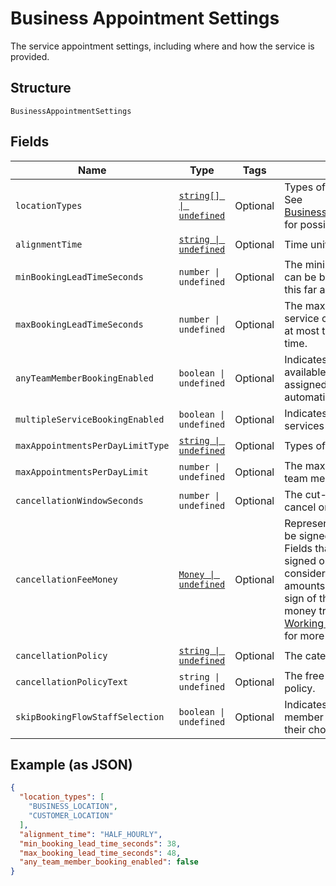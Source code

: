
# Business Appointment Settings

The service appointment settings, including where and how the service is provided.

## Structure

`BusinessAppointmentSettings`

## Fields

| Name | Type | Tags | Description |
|  --- | --- | --- | --- |
| `locationTypes` | [`string[] \| undefined`](/doc/models/business-appointment-settings-booking-location-type.md) | Optional | Types of the location allowed for bookings.<br>See [BusinessAppointmentSettingsBookingLocationType](#type-businessappointmentsettingsbookinglocationtype) for possible values |
| `alignmentTime` | [`string \| undefined`](/doc/models/business-appointment-settings-alignment-time.md) | Optional | Time units of a service duration for bookings. |
| `minBookingLeadTimeSeconds` | `number \| undefined` | Optional | The minimum lead time in seconds before a service can be booked. Bookings must be created at least this far ahead of the booking's starting time. |
| `maxBookingLeadTimeSeconds` | `number \| undefined` | Optional | The maximum lead time in seconds before a service can be booked. Bookings must be created at most this far ahead of the booking's starting time. |
| `anyTeamMemberBookingEnabled` | `boolean \| undefined` | Optional | Indicates whether a customer can choose from all available time slots and have a staff member assigned<br>automatically (`true`) or not (`false`). |
| `multipleServiceBookingEnabled` | `boolean \| undefined` | Optional | Indicates whether a customer can book multiple services in a single online booking. |
| `maxAppointmentsPerDayLimitType` | [`string \| undefined`](/doc/models/business-appointment-settings-max-appointments-per-day-limit-type.md) | Optional | Types of daily appointment limits. |
| `maxAppointmentsPerDayLimit` | `number \| undefined` | Optional | The maximum number of daily appointments per team member or per location. |
| `cancellationWindowSeconds` | `number \| undefined` | Optional | The cut-off time in seconds for allowing clients to cancel or reschedule an appointment. |
| `cancellationFeeMoney` | [`Money \| undefined`](/doc/models/money.md) | Optional | Represents an amount of money. `Money` fields can be signed or unsigned.<br>Fields that do not explicitly define whether they are signed or unsigned are<br>considered unsigned and can only hold positive amounts. For signed fields, the<br>sign of the value indicates the purpose of the money transfer. See<br>[Working with Monetary Amounts](https://developer.squareup.com/docs/build-basics/working-with-monetary-amounts)<br>for more information. |
| `cancellationPolicy` | [`string \| undefined`](/doc/models/business-appointment-settings-cancellation-policy.md) | Optional | The category of the seller’s cancellation policy. |
| `cancellationPolicyText` | `string \| undefined` | Optional | The free-form text of the seller's cancellation policy. |
| `skipBookingFlowStaffSelection` | `boolean \| undefined` | Optional | Indicates whether customers has an assigned staff member (`true`) or can select s staff member of their choice (`false`). |

## Example (as JSON)

```json
{
  "location_types": [
    "BUSINESS_LOCATION",
    "CUSTOMER_LOCATION"
  ],
  "alignment_time": "HALF_HOURLY",
  "min_booking_lead_time_seconds": 38,
  "max_booking_lead_time_seconds": 48,
  "any_team_member_booking_enabled": false
}
```

